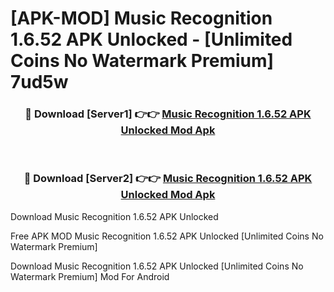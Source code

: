 # [APK-MOD] Music Recognition 1.6.52 APK Unlocked - [Unlimited Coins No Watermark Premium] 7ud5w



<div align="center">
<h3>🔴 Download [Server1] 👉👉 <a href="https://momento.my/?title=Music_Recognition_1.6.52_APK_Unlocked">Music Recognition 1.6.52 APK Unlocked Mod Apk</a></h3><br>

<h3>🔴 Download [Server2] 👉👉 <a href="https://momento.my/?title=Music_Recognition_1.6.52_APK_Unlocked">Music Recognition 1.6.52 APK Unlocked Mod Apk</a></h3>
</div>



Download Music Recognition 1.6.52 APK Unlocked 

Free APK MOD Music Recognition 1.6.52 APK Unlocked [Unlimited Coins No Watermark Premium]

Download Music Recognition 1.6.52 APK Unlocked [Unlimited Coins No Watermark Premium] Mod For Android
